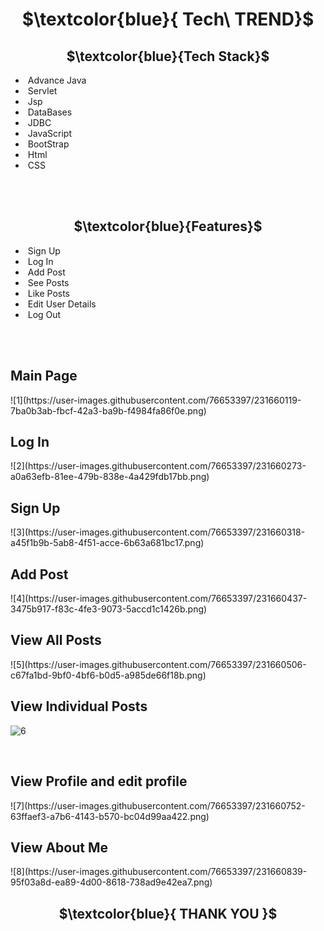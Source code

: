 # 
<h1 align="center">$\textcolor{blue}{ Tech\ TREND}$</p></h1>


<h2 align="center">$\textcolor{blue}{Tech Stack}$</h2>
<ul>

 <li>&nbsp;Advance Java</li>
 <li>&nbsp;Servlet</li>
 <li>&nbsp;Jsp</li>
 <li>&nbsp;DataBases</li>
 <li>&nbsp;JDBC</li>
 <li>&nbsp;JavaScript</li>
 <li>&nbsp;BootStrap</li>
 <li>&nbsp;Html</li>
 <li>&nbsp;CSS</li>
 
</ul>


  </ol>
 <br>
 <br>
<h2 align="center">$\textcolor{blue}{Features}$</h2>
<ul>
 <li>&nbsp;Sign Up</li>
 
 <li>&nbsp;Log In</li>
 
 <li>&nbsp;Add Post</li>
 <li>&nbsp;See Posts</li>
 <li>&nbsp;Like Posts</li>
 <li>&nbsp;Edit User Details</li>
 <li>&nbsp;Log Out</li>
 
</ul>
 <br> 
 <br>
 <h2>Main Page</h2>
 ![1](https://user-images.githubusercontent.com/76653397/231660119-7ba0b3ab-fbcf-42a3-ba9b-f4984fa86f0e.png)
 <br>
 
 <h2>Log In</h2> 
![2](https://user-images.githubusercontent.com/76653397/231660273-a0a63efb-81ee-479b-838e-4a429fdb17bb.png)
<br>

<h2>Sign Up</h2>
 ![3](https://user-images.githubusercontent.com/76653397/231660318-a45f1b9b-5ab8-4f51-acce-6b63a681bc17.png)
 <br>
 
 <h2>Add Post</h2>
 ![4](https://user-images.githubusercontent.com/76653397/231660437-3475b917-f83c-4fe3-9073-5accd1c1426b.png)
 <br>
 
<h2>View All Posts</h2>
![5](https://user-images.githubusercontent.com/76653397/231660506-c67fa1bd-9bf0-4bf6-b0d5-a985de66f18b.png)
<br>

<h2>View Individual Posts</h2>

![6](https://user-images.githubusercontent.com/76653397/231660675-c4021816-bda3-4298-92eb-cf969c0245f3.png)

<br>

<h2> View Profile and edit profile</h2>
![7](https://user-images.githubusercontent.com/76653397/231660752-63ffaef3-a7b6-4143-b570-bc04d99aa422.png)

<br>

<h2>View About Me</h2>
![8](https://user-images.githubusercontent.com/76653397/231660839-95f03a8d-ea89-4d00-8618-738ad9e42ea7.png)

<br>


 <h2 align="center">$\textcolor{blue}{ THANK YOU }$</h2>

